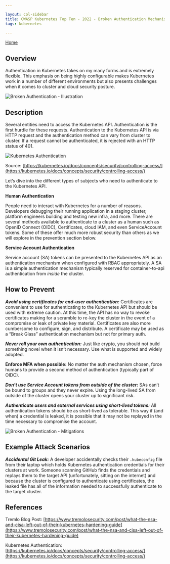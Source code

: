 ```yaml
---

layout: col-sidebar
title: OWASP Kubernetes Top Ten - 2022 - Broken Authentication Mechanisms
tags: kubernetes

---
```


[Home](/)

## Overview
Authentication in Kubernetes takes on my many forms and is extremely flexible. This emphasis on being highly configurable makes Kubernetes work in a number of different environments but also presents challenges when it comes to cluster and cloud security posture.

![Broken Authentication - Illustration](/assets/images/K06-2022.gif)
 
## Description
Several entities need to access the Kubernetes API. Authentication is the first hurdle for these requests. Authentication to the Kubernetes API is via HTTP request and the authentication method can vary from cluster to cluster. If a request cannot be authenticated, it is rejected with an HTTP status of 401. 

![Kubernetes Authentication](/assets/images/kubernetes-auth.png)

Source: [https://kubernetes.io/docs/concepts/security/controlling-access/](https://kubernetes.io/docs/concepts/security/controlling-access/)

Let’s dive into the different types of subjects who need to authenticate to the Kubernetes API.

**Human Authentication** 

People need to interact with Kubernetes for a number of reasons. Developers debugging their running application in a staging cluster, platform engineers building and testing new infra, and more. There are several methods available to authenticate to a cluster as a human such as OpenID Connect (OIDC), Certificates, cloud IAM, and even ServiceAccount tokens. Some of these offer much more robust security than others as we will explore in the prevention section below.

**Service Account Authentication** 

Service account (SA) tokens can be presented to the Kubernetes API as an authentication mechanism when configured with RBAC appropriately. A SA is a simple authentication mechanism typically reserved for container-to-api authentication from *inside* the cluster. 

## How to Prevent
***Avoid using certificates for end-user authentication:*** Certificates are convenient to use for authenticating to the Kubernetes API but should be used with extreme caution. At this time, the API has no way to revoke certificates making for a scramble to re-key the cluster in the event of a compromise or leak of private key material. Certificates are also more cumbersome to configure, sign, and distribute. A certificate may be used as a “Break Glass” authentication mechanism but not for primary auth.

***Never roll your own authentication:*** Just like crypto, you should not build something novel when it isn’t necessary. Use what is supported and widely adopted. 

**Enforce MFA when possible:** No matter the auth mechanism chosen, force humans to provide a second method of authentication (typically part of OIDC).

***Don’t use Service Account tokens from outside of the cluster:*** SAs can’t be bound to groups and they never expire. Using the long-lived SA from outside of the cluster opens your cluster up to significant risk. 

***Authenticate users and external services using short-lived tokens:*** All authentication tokens should be as short-lived as tolerable. This way if (and when) a credential is leaked, it is possible that it may not be replayed in the time necessary to compromise the account. 

![Broken Authentication - Mitigations](/assets/images/K06-2022-mitigation.gif)

## Example Attack Scenarios

***Accidental Git Leak:*** A developer accidentally checks their `.kubeconfig` file from their laptop which holds Kubernetes authentication credentials for their clusters at work. Someone scanning GitHub finds the credentials and replays them to the target API (unfortunately, sitting on the internet) and because the cluster is configured to authenticate using certificates, the leaked file has all of the information needed to successfully authenticate to the target cluster.

## References

Tremlo Blog Post: [https://www.tremolosecurity.com/post/what-the-nsa-and-cisa-left-out-of-their-kubernetes-hardening-guide](https://www.tremolosecurity.com/post/what-the-nsa-and-cisa-left-out-of-their-kubernetes-hardening-guide)

Kubernetes Authentication: [https://kubernetes.io/docs/concepts/security/controlling-access/](https://kubernetes.io/docs/concepts/security/controlling-access/)
